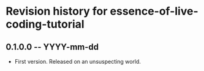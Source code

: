 # Revision history for essence-of-live-coding-tutorial

## 0.1.0.0 -- YYYY-mm-dd

* First version. Released on an unsuspecting world.
